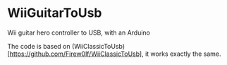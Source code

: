 # WiiGuitarToUsb
Wii guitar hero controller to USB, with an Arduino

The code is based on (WiiClassicToUsb)[https://github.com/Firew0lf/WiiClassicToUsb], it works exactly the same.
